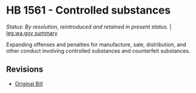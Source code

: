 # HB 1561 - Controlled substances
*Status: By resolution, reintroduced and retained in present status.* | [leg.wa.gov summary](https://app.leg.wa.gov/billsummary?BillNumber=1561&Year=2021)

Expanding offenses and penalties for manufacture, sale, distribution, and other conduct involving controlled substances and counterfeit substances.

## Revisions
* [Original Bill](1/)